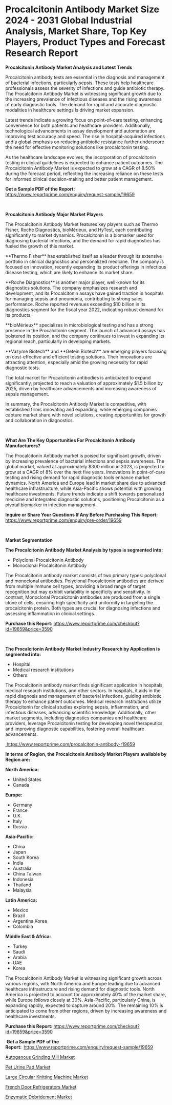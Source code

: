<p><h1>Procalcitonin Antibody Market Size 2024 - 2031 Global Industrial Analysis, Market Share, Top Key Players, Product Types and Forecast Research Report</h1></p><p><strong>Procalcitonin Antibody Market Analysis and Latest Trends</strong></p>
<p><p>Procalcitonin antibody tests are essential in the diagnosis and management of bacterial infections, particularly sepsis. These tests help healthcare professionals assess the severity of infections and guide antibiotic therapy. The Procalcitonin Antibody Market is witnessing significant growth due to the increasing prevalence of infectious diseases and the rising awareness of early diagnostic tools. The demand for rapid and accurate diagnostic modalities in healthcare settings is driving market expansion.</p><p>Latest trends indicate a growing focus on point-of-care testing, enhancing convenience for both patients and healthcare providers. Additionally, technological advancements in assay development and automation are improving test accuracy and speed. The rise in hospital-acquired infections and a global emphasis on reducing antibiotic resistance further underscore the need for effective monitoring solutions like procalcitonin testing.</p><p>As the healthcare landscape evolves, the incorporation of procalcitonin testing in clinical guidelines is expected to enhance patient outcomes. The Procalcitonin Antibody Market is expected to grow at a CAGR of 8.50% during the forecast period, reflecting the increasing reliance on these tests for informed clinical decision-making and better patient management.</p></p>
<p><strong>Get a Sample PDF of the Report:&nbsp;</strong> <a href="https://www.reportprime.com/enquiry/request-sample/19659?utm_campaign=8&utm_medium=2&utm_source=Github&utm_content=ia&utm_term=02122024&utm_id=procalcitonin-antibody">https://www.reportprime.com/enquiry/request-sample/19659</a></p>
<p>&nbsp;</p>
<p><strong>Procalcitonin Antibody Major Market Players</strong></p>
<p><p>The Procalcitonin Antibody Market features key players such as Thermo Fisher, Roche Diagnostics, bioMérieux, and HyTest, each contributing significantly to market dynamics. Procalcitonin is a biomarker used for diagnosing bacterial infections, and the demand for rapid diagnostics has fueled the growth of this market.</p><p>**Thermo Fisher** has established itself as a leader through its extensive portfolio in clinical diagnostics and personalized medicine. The company is focused on innovation, recently expanding its product offerings in infectious disease testing, which are likely to enhance its market share.</p><p>**Roche Diagnostics** is another major player, well-known for its diagnostics solutions. The company emphasizes research and development, and its Procalcitonin assays have gained traction in hospitals for managing sepsis and pneumonia, contributing to strong sales performance. Roche reported revenues exceeding $10 billion in its diagnostics segment for the fiscal year 2022, indicating robust demand for its products.</p><p>**bioMérieux** specializes in microbiological testing and has a strong presence in the Procalcitonin segment. The launch of advanced assays has bolstered its position, and the company continues to invest in expanding its regional reach, particularly in developing markets.</p><p>**Vazyme Biotech** and **Getein Biotech** are emerging players focusing on cost-effective and efficient testing solutions. Their innovations are attracting attention, especially amid the growing necessity for rapid diagnostic tests.</p><p>The total market for Procalcitonin antibodies is anticipated to expand significantly, projected to reach a valuation of approximately $1.5 billion by 2025, driven by healthcare advancements and increasing awareness of sepsis management.</p><p>In summary, the Procalcitonin Antibody Market is competitive, with established firms innovating and expanding, while emerging companies capture market share with novel solutions, creating opportunities for growth and collaboration in diagnostics.</p></p>
<p>&nbsp;</p>
<p><strong>What Are The Key Opportunities For Procalcitonin Antibody Manufacturers?</strong></p>
<p><p>The Procalcitonin Antibody market is poised for significant growth, driven by increasing prevalence of bacterial infections and sepsis awareness. The global market, valued at approximately $300 million in 2023, is projected to grow at a CAGR of 8% over the next five years. Innovations in point-of-care testing and rising demand for rapid diagnostic tools enhance market dynamics. North America and Europe lead in market share due to advanced healthcare infrastructure, while Asia-Pacific shows potential with growing healthcare investments. Future trends indicate a shift towards personalized medicine and integrated diagnostic solutions, positioning Procalcitonin as a pivotal biomarker in infection management.</p></p>
<p><strong>Inquire or Share Your Questions If Any Before Purchasing This Report:</strong> <a href="https://www.reportprime.com/enquiry/pre-order/19659?utm_campaign=8&utm_medium=2&utm_source=Github&utm_content=ia&utm_term=02122024&utm_id=procalcitonin-antibody">https://www.reportprime.com/enquiry/pre-order/19659</a></p>
<p>&nbsp;</p>
<p><strong>Market Segmentation</strong></p>
<p><strong>The Procalcitonin Antibody Market Analysis by types is segmented into:</strong></p>
<p><ul><li>Polyclonal Procalcitonin Antibody</li><li>Monoclonal Procalcitonin Antibody</li></ul></p>
<p><p>The Procalcitonin antibody market consists of two primary types: polyclonal and monoclonal antibodies. Polyclonal Procalcitonin antibodies are derived from multiple immune cell types, providing a broad range of target recognition but may exhibit variability in specificity and sensitivity. In contrast, Monoclonal Procalcitonin antibodies are produced from a single clone of cells, ensuring high specificity and uniformity in targeting the procalcitonin protein. Both types are crucial for diagnosing infections and assessing inflammation in clinical settings.</p></p>
<p><strong>Purchase this Report:&nbsp;</strong><a href="https://www.reportprime.com/checkout?id=19659&price=3590&utm_campaign=8&utm_medium=2&utm_source=Github&utm_content=ia&utm_term=02122024&utm_id=procalcitonin-antibody">https://www.reportprime.com/checkout?id=19659&price=3590</a></p>
<p>&nbsp;</p>
<p><strong>The Procalcitonin Antibody Market Industry Research by Application is segmented into:</strong></p>
<p><ul><li>Hospital</li><li>Medical research institutions</li><li>Others</li></ul></p>
<p><p>The Procalcitonin antibody market finds significant application in hospitals, medical research institutions, and other sectors. In hospitals, it aids in the rapid diagnosis and management of bacterial infections, guiding antibiotic therapy to enhance patient outcomes. Medical research institutions utilize Procalcitonin for clinical studies exploring sepsis, inflammation, and infectious diseases, advancing scientific knowledge. Additionally, other market segments, including diagnostics companies and healthcare providers, leverage Procalcitonin testing for developing novel therapeutics and improving diagnostic capabilities, fostering overall healthcare advancements.</p></p>
<p><a href="https://www.reportprime.com/procalcitonin-antibody-r19659?utm_campaign=8&utm_medium=2&utm_source=Github&utm_content=ia&utm_term=02122024&utm_id=procalcitonin-antibody">&nbsp;https://www.reportprime.com/procalcitonin-antibody-r19659</a></p>
<p><strong>In terms of Region, the Procalcitonin Antibody Market Players available by Region are:</strong></p>
<p>
    <p> <strong> North America: </strong>
        <ul>
            <li>United States</li>
            <li>Canada</li>
        </ul>
        </p> 
    <p> <strong> Europe: </strong>
        <ul>
            <li>Germany</li>
            <li>France</li>
            <li>U.K.</li>
            <li>Italy</li>
            <li>Russia</li>
        </ul>
        </p> 
    <p> <strong> Asia-Pacific: </strong>
        <ul>
            <li>China</li>
            <li>Japan</li>
            <li>South Korea</li>
            <li>India</li>
            <li>Australia</li>
            <li>China Taiwan</li>
            <li>Indonesia</li>
            <li>Thailand</li>
            <li>Malaysia</li>
        </ul>
        </p> 
    <p> <strong> Latin America: </strong>
        <ul>
            <li>Mexico</li>
            <li>Brazil</li>
            <li>Argentina Korea</li>
            <li>Colombia</li>
        </ul>
        </p> 
    <p> <strong> Middle East & Africa: </strong>
        <ul>
            <li>Turkey</li>
            <li>Saudi</li>
            <li>Arabia</li>
            <li>UAE</li>
            <li>Korea</li>
        </ul>
    </p>
    </p>
<p><p>The Procalcitonin Antibody Market is witnessing significant growth across various regions, with North America and Europe leading due to advanced healthcare infrastructure and rising demand for diagnostic tools. North America is projected to account for approximately 40% of the market share, while Europe follows closely at 30%. Asia-Pacific, particularly China, is expanding rapidly, expected to capture around 20%. The remaining 10% is anticipated to come from other regions, driven by increasing awareness and healthcare investments.</p></p>
<p><strong>Purchase this Report: </strong><a href="https://www.reportprime.com/checkout?id=19659&price=3590&utm_campaign=8&utm_medium=2&utm_source=Github&utm_content=ia&utm_term=02122024&utm_id=procalcitonin-antibody">https://www.reportprime.com/checkout?id=19659&price=3590</a></p>
<p>&nbsp;<strong>Get a Sample PDF of the Report:&nbsp;&nbsp;</strong><a href="https://www.reportprime.com/enquiry/request-sample/19659?utm_campaign=8&utm_medium=2&utm_source=Github&utm_content=ia&utm_term=02122024&utm_id=procalcitonin-antibody">https://www.reportprime.com/enquiry/request-sample/19659</a></p>
<p><strong></strong></p>
<p><p><a href="https://issuu.com/reportprime-2/docs/autogenous-grinding-mill-market-size-2030.pptx?utm_campaign=8&utm_medium=2&utm_source=Github&utm_content=ia&utm_term=02122024&utm_id=procalcitonin-antibody">Autogenous Grinding Mill Market</a></p><p><a href="https://issuu.com/reportprime-2/docs/pet-urine-pad-market-size-2030.pptx?utm_campaign=8&utm_medium=2&utm_source=Github&utm_content=ia&utm_term=02122024&utm_id=procalcitonin-antibody">Pet Urine Pad Market</a></p><p><a href="https://www.linkedin.com/pulse/growth-rate-size-large-circular-knitting-machine-market-anextraordinary-5ovae?utm_campaign=8&utm_medium=2&utm_source=Github&utm_content=ia&utm_term=02122024&utm_id=procalcitonin-antibody">Large Circular Knitting Machine Market</a></p><p><a href="https://www.linkedin.com/pulse/french-door-refrigerators-market-research-report-trends-overview-uzhke?utm_campaign=8&utm_medium=2&utm_source=Github&utm_content=ia&utm_term=02122024&utm_id=procalcitonin-antibody">French Door Refrigerators Market</a></p><p><a href="https://github.com/AfsanaMia652/Market-Research-Report-List-1/blob/main/enzymatic-debridement-market.md?utm_campaign=8&utm_medium=2&utm_source=Github&utm_content=ia&utm_term=02122024&utm_id=procalcitonin-antibody">Enzymatic Debridement Market</a></p></p>
